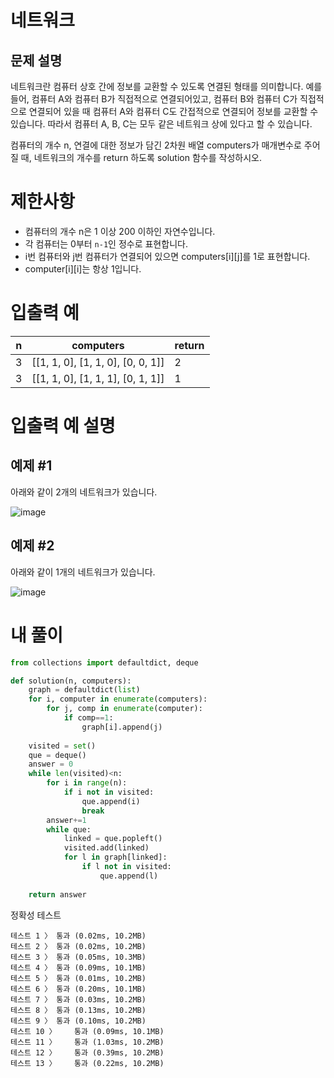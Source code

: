 # 네트워크
## 문제 설명
네트워크란 컴퓨터 상호 간에 정보를 교환할 수 있도록 연결된 형태를 의미합니다. 예를 들어, 컴퓨터 A와 컴퓨터 B가 직접적으로 연결되어있고, 컴퓨터 B와 컴퓨터 C가 직접적으로 연결되어 있을 때 컴퓨터 A와 컴퓨터 C도 간접적으로 연결되어 정보를 교환할 수 있습니다. 따라서 컴퓨터 A, B, C는 모두 같은 네트워크 상에 있다고 할 수 있습니다.

컴퓨터의 개수 n, 연결에 대한 정보가 담긴 2차원 배열 computers가 매개변수로 주어질 때, 네트워크의 개수를 return 하도록 solution 함수를 작성하시오.

# 제한사항
- 컴퓨터의 개수 n은 1 이상 200 이하인 자연수입니다.
- 각 컴퓨터는 0부터 `n-1`인 정수로 표현합니다.
- i번 컴퓨터와 j번 컴퓨터가 연결되어 있으면 computers[i][j]를 1로 표현합니다.
- computer[i][i]는 항상 1입니다.

# 입출력 예
|n|computers|return|
|-|-|-|
|3|[[1, 1, 0], [1, 1, 0], [0, 0, 1]]|2|
|3|[[1, 1, 0], [1, 1, 1], [0, 1, 1]]|1|

# 입출력 예 설명
## 예제 #1
아래와 같이 2개의 네트워크가 있습니다.

![image](https://github.com/user-attachments/assets/c28cb95c-4cd7-47b3-ab14-4ae93c00dfa8)

## 예제 #2
아래와 같이 1개의 네트워크가 있습니다.

![image](https://github.com/user-attachments/assets/c300c947-0ba8-41c8-ab13-75637bf2f9df)

# 내 풀이
```python
from collections import defaultdict, deque

def solution(n, computers):
    graph = defaultdict(list)
    for i, computer in enumerate(computers):
        for j, comp in enumerate(computer):
            if comp==1:
                graph[i].append(j)
    
    visited = set()
    que = deque()
    answer = 0
    while len(visited)<n:
        for i in range(n):
            if i not in visited:
                que.append(i)
                break
        answer+=1
        while que:
            linked = que.popleft()
            visited.add(linked)
            for l in graph[linked]:
                if l not in visited:
                    que.append(l)
                    
    return answer
```
정확성  테스트
```
테스트 1 〉	통과 (0.02ms, 10.2MB)
테스트 2 〉	통과 (0.02ms, 10.2MB)
테스트 3 〉	통과 (0.05ms, 10.3MB)
테스트 4 〉	통과 (0.09ms, 10.1MB)
테스트 5 〉	통과 (0.01ms, 10.2MB)
테스트 6 〉	통과 (0.20ms, 10.1MB)
테스트 7 〉	통과 (0.03ms, 10.2MB)
테스트 8 〉	통과 (0.13ms, 10.2MB)
테스트 9 〉	통과 (0.10ms, 10.2MB)
테스트 10 〉	통과 (0.09ms, 10.1MB)
테스트 11 〉	통과 (1.03ms, 10.2MB)
테스트 12 〉	통과 (0.39ms, 10.2MB)
테스트 13 〉	통과 (0.22ms, 10.2MB)
```
